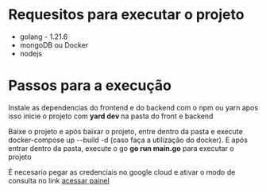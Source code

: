 <h1>Requesitos para executar o projeto</h1>

<ul>
  <li> golang - 1.21.6 </li>
  <li> mongoDB ou Docker </h1>
  <li> nodejs</h1>
</ul>

<h1>Passos para a execução</h1>
<p>Instale as dependencias do frontend e do backend com o npm ou yarn apos isso inicie o projeto com <strong> yard dev </strong> na pasta do front e backend</p>

<p>Baixe o projeto e após baixar o projeto, entre dentro da pasta e execute docker-compose up --build -d (caso faça a utilização do docker). E após entrar dentro da pasta, execute o go <strong>go run main.go</strong> para executar o projeto</p>

<p>É necesario pegar as credenciais no google cloud e ativar o modo de consulta  no link  <a href="https://programmablesearchengine.google.com/controlpanel/all" > acessar painel<a>  </p>
